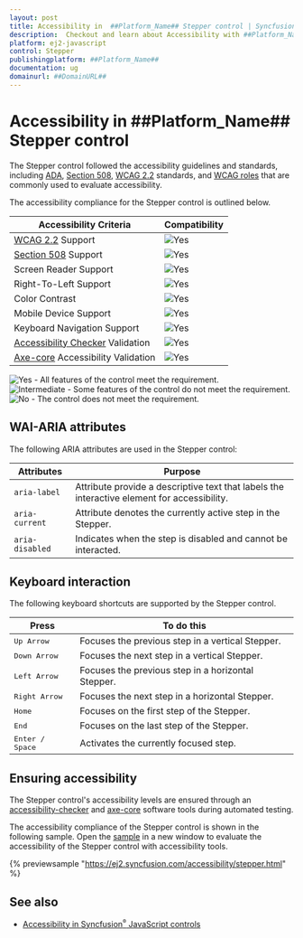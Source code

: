 ```yaml
---
layout: post
title: Accessibility in  ##Platform_Name## Stepper control | Syncfusion
description:  Checkout and learn about Accessibility with ##Platform_Name## Stepper control of Syncfusion Essential JS 2 and more.
platform: ej2-javascript
control: Stepper
publishingplatform: ##Platform_Name##
documentation: ug
domainurl: ##DomainURL##
---
```


# Accessibility in ##Platform_Name## Stepper control

The Stepper control followed the accessibility guidelines and standards, including [ADA](https://www.ada.gov/), [Section 508](https://www.section508.gov/), [WCAG 2.2](https://www.w3.org/TR/WCAG22/) standards, and [WCAG roles](https://www.w3.org/TR/wai-aria/#roles) that are commonly used to evaluate accessibility.

The accessibility compliance for the Stepper control is outlined below.

| Accessibility Criteria | Compatibility |
| -- | -- |
| [WCAG 2.2](https://www.w3.org/TR/WCAG22/) Support | <img src="https://cdn.syncfusion.com/content/images/landing-page/yes.png" alt="Yes"> |
| [Section 508](https://www.section508.gov/) Support | <img src="https://cdn.syncfusion.com/content/images/landing-page/yes.png" alt="Yes"> |
| Screen Reader Support | <img src="https://cdn.syncfusion.com/content/images/landing-page/yes.png" alt="Yes"> |
| Right-To-Left Support | <img src="https://cdn.syncfusion.com/content/images/landing-page/yes.png" alt="Yes"> |
| Color Contrast | <img src="https://cdn.syncfusion.com/content/images/landing-page/yes.png" alt="Yes"> |
| Mobile Device Support | <img src="https://cdn.syncfusion.com/content/images/landing-page/yes.png" alt="Yes"> |
| Keyboard Navigation Support | <img src="https://cdn.syncfusion.com/content/images/landing-page/yes.png" alt="Yes"> |
| [Accessibility Checker](https://www.npmjs.com/package/accessibility-checker) Validation | <img src="https://cdn.syncfusion.com/content/images/landing-page/yes.png" alt="Yes"> |
| [Axe-core](https://www.npmjs.com/package/axe-core) Accessibility Validation | <img src="https://cdn.syncfusion.com/content/images/landing-page/yes.png" alt="Yes"> |

<style>
    .post .post-content img {
        display: inline-block;
        margin: 0.5em 0;
    }
</style>
<div><img src="https://cdn.syncfusion.com/content/images/landing-page/yes.png" alt="Yes"> - All features of the control meet the requirement.</div>

<div><img src="https://cdn.syncfusion.com/content/images/landing-page/intermediate.png" alt="Intermediate"> - Some features of the control do not meet the requirement.</div>

<div><img src="https://cdn.syncfusion.com/content/images/landing-page/no.png" alt="No"> - The control does not meet the requirement.</div>

## WAI-ARIA attributes

The following ARIA attributes are used in the Stepper control:

| Attributes | Purpose |
| --- | --- |
| `aria-label` | Attribute provide a descriptive text that labels the interactive element for accessibility. |
| `aria-current` | Attribute denotes the currently active step in the Stepper. |
| `aria-disabled`| Indicates when the step is disabled and cannot be interacted. |

## Keyboard interaction

The following keyboard shortcuts are supported by the Stepper control.

| **Press** | **To do this** |
| --- | --- |
| <kbd>Up Arrow</kbd> | Focuses the previous step in a vertical Stepper. |
| <kbd>Down Arrow</kbd> | Focuses the next step in a vertical Stepper. |
| <kbd>Left Arrow</kbd> | Focuses the previous step in a horizontal Stepper. |
| <kbd>Right Arrow</kbd> | Focuses the next step in a horizontal Stepper. |
| <kbd>Home</kbd> | Focuses on the first step of the Stepper. |
| <kbd>End</kbd> | Focuses on the last step of the Stepper. |
| <kbd>Enter / Space</kbd> | Activates the currently focused step. |

## Ensuring accessibility

The Stepper control's accessibility levels are ensured through an [accessibility-checker](https://www.npmjs.com/package/accessibility-checker) and [axe-core](https://www.npmjs.com/package/axe-core) software tools during automated testing.

The accessibility compliance of the Stepper control is shown in the following sample. Open the [sample](https://ej2.syncfusion.com/accessibility/stepper.html) in a new window to evaluate the accessibility of the Stepper control with accessibility tools.

{% previewsample "https://ej2.syncfusion.com/accessibility/stepper.html" %}

## See also

* [Accessibility in Syncfusion<sup style="font-size:70%">&reg;</sup> JavaScript controls](../common/accessibility)